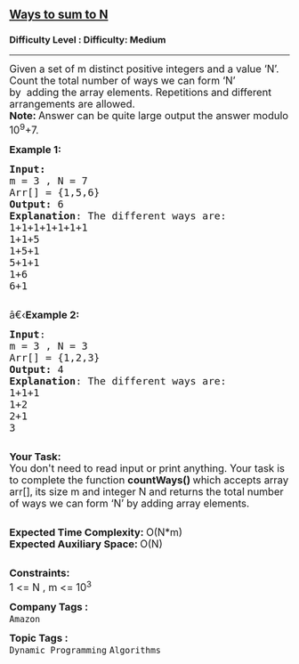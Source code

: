 <h2><a href="https://www.geeksforgeeks.org/problems/ways-to-sum-to-n5759/1?page=2&difficulty=Medium&status=unsolved&sortBy=submissions">Ways to sum to N</a></h2><h3>Difficulty Level : Difficulty: Medium</h3><hr><div class="problems_problem_content__Xm_eO"><p><span style="font-size:18px">Given a set of m distinct positive integers and a value ‘N’. Count the total number of ways we can form ‘N’ by&nbsp;&nbsp;adding&nbsp;the array elements. Repetitions and different arrangements are allowed.<br>
<strong>Note: </strong>Answer can be quite large&nbsp;output the answer modulo 10<sup>9</sup>+7.</span></p>

<p><span style="font-size:18px"><strong>Example 1:</strong></span></p>

<pre><span style="font-size:18px"><strong>Input:</strong>
m = 3 , N = 7
Arr[] = {1,5,6}
<strong>Output:</strong> 6
<strong>Explanation</strong>: The different ways are:
1+1+1+1+1+1+1
1+1+5
1+5+1
5+1+1
1+6
6+1</span></pre>

<p><br>
<span style="font-size:18px">â€‹<strong>Example 2:</strong></span></p>

<pre><span style="font-size:18px"><strong>Input</strong>: 
m = 3 , N = 3
Arr[] = {1,2,3}
<strong>Output:</strong> 4
<strong>Explanation</strong>: The different ways are:
1+1+1
1+2
2+1
3  </span>
</pre>

<p><br>
<span style="font-size:18px"><strong>Your Task:</strong><br>
You don't need to read input or print anything. Your task is to complete the function&nbsp;<strong>countWays()&nbsp;</strong>which accepts array arr[],<strong>&nbsp;</strong>its size m and integer N and returns the total number of ways we can form ‘N’ by adding&nbsp;array elements.</span></p>

<p><br>
<span style="font-size:18px"><strong>Expected Time Complexity:&nbsp;</strong>O(N*m)<br>
<strong>Expected Auxiliary Space:&nbsp;</strong>O(N)</span></p>

<p><br>
<span style="font-size:18px"><strong>Constraints:</strong><br>
1 &lt;= N , m &lt;= 10<sup>3</sup></span></p>
</div><p><span style=font-size:18px><strong>Company Tags : </strong><br><code>Amazon</code>&nbsp;<br><p><span style=font-size:18px><strong>Topic Tags : </strong><br><code>Dynamic Programming</code>&nbsp;<code>Algorithms</code>&nbsp;